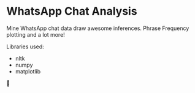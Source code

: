 # WhatsApp Chat Analysis

Mine WhatsApp chat data draw awesome inferences. Phrase Frequency plotting and a lot more!

Libraries used:

* nltk
* numpy
* matplotlib

🎉
